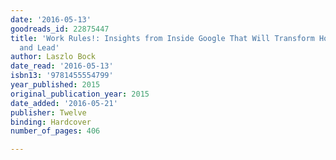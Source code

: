 ```yaml
---
date: '2016-05-13'
goodreads_id: 22875447
title: 'Work Rules!: Insights from Inside Google That Will Transform How You Live
  and Lead'
author: Laszlo Bock
date_read: '2016-05-13'
isbn13: '9781455554799'
year_published: 2015
original_publication_year: 2015
date_added: '2016-05-21'
publisher: Twelve
binding: Hardcover
number_of_pages: 406

---
```

